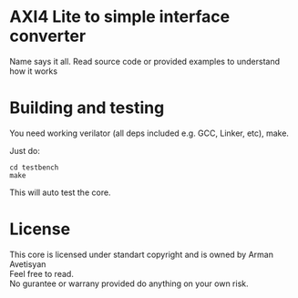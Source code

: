 # AXI4 Lite to simple interface converter
Name says it all. Read source code or provided examples to understand how it works

# Building and testing
You need working verilator (all deps included e.g. GCC, Linker, etc), make.

Just do:
```
cd testbench
make
```

This will auto test the core.

# License
This core is licensed under standart copyright and is owned by Arman Avetisyan  
Feel free to read.  
No gurantee or warrany provided do anything on your own risk.  